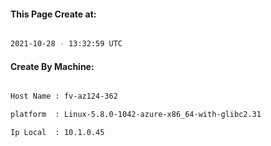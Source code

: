 
   
#### This Page Create at:

```bash

2021-10-28 - 13:32:59 UTC

```

#### Create By Machine:

```bash

Host Name : fv-az124-362

platform  : Linux-5.8.0-1042-azure-x86_64-with-glibc2.31

Ip Local  : 10.1.0.45

```

